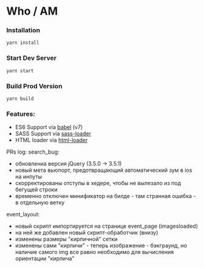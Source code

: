 # Who / AM

### Installation

```
yarn install
```

### Start Dev Server

```
yarn start
```

### Build Prod Version

```
yarn build
```

### Features:

- ES6 Support via [babel](https://babeljs.io/) (v7)
- SASS Support via [sass-loader](https://github.com/jtangelder/sass-loader)
- HTML loader via [html-loader](https://github.com/webpack-contrib/html-loader)

PRs log:
search_bug:

- обновлениа версия jQuery (3.5.0 -> 3.5.1)
- новый мета вьюпорт, предотвращающий автоматический зум в ios на инпуты
- скорректированы отступы в хедере, чтобы не вылезало из под бегущей строки
- временно отключен минификатор на билде - там странная ошибка - в отдельную ветку

event_layout:

- новый скрипт импортируется на странице event_page (imagesloaded)
- на ней же добавлен новый скрипт-обработчик (внизу)
- изменены размеры "кирпичной" сетки
- изменены сами "кирпичи" - теперь изображение - бэкграунд, но наличие самого img все равно необходимо для вычисления ориентации "кирпича"
